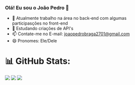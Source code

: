 ### Olá! Eu sou o João Pedro 👋

- 🔭 Atualmente trabalho na área no back-end com algumas participasções no front-end
- 🌱 Estudando criações de API's
- 📫 Contate-me no E-mail: joaopedrobraga2701@gmail.com
- 😄 Pronomes: Ele/Dele


# 📊 GitHub Stats:
![](https://github-readme-stats.vercel.app/api?username=JaoPedroBraga&theme=tokyonight&hide_border=false&include_all_commits=true&count_private=true)
![](https://github-readme-streak-stats.herokuapp.com/?user=JaoPedroBraga&theme=tokyonight&hide_border=false)
![](https://github-readme-stats.vercel.app/api/top-langs/?username=JaoPedroBraga&theme=tokyonight&hide_border=false&include_all_commits=true&count_private=true&layout=compact)


